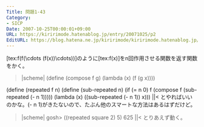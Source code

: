 ```yaml
---
Title: 問題1-43
Category:
- SICP
Date: 2007-10-25T00:00:01+09:00
URL: https://kiririmode.hatenablog.jp/entry/20071025/p2
EditURL: https://blog.hatena.ne.jp/kiririmode/kiririmode.hatenablog.jp/atom/entry/8454420450078216431
---
```



[tex:f(f(\cdots (f(x))\cdots))]のように[tex:f(x)]をn回作用させる関数を返す関数をかく。
>|scheme|
(define (compose f g)
  (lambda (x)
    (f (g x))))

(define (repeated f n)
  (define (sub-repeated n)
    (if (= n 0)
	f
	(compose f (sub-repeated (- n 1)))))
  (lambda (x)
    ((sub-repeated (- n 1)) x)))
||<
とやればいいのかな。(- n 1)がきたないので、たぶん他のスマートな方法はあるはずだけど。

>|scheme|
gosh> ((repeated square 2) 5)
625
||<
とりあえず動く。

